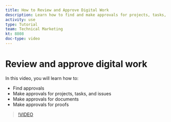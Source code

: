```yaml
---
title: How to Review and Approve Digital Work
description: Learn how to find and make approvals for projects, tasks, issues, documents, and proofs.
activity: use
type: Tutorial
team: Technical Marketing
kt: 8808
doc-type: video
---
```

# Review and approve digital work

In this video, you will learn how to:

* Find approvals
* Make approvals for projects, tasks, and issues
* Make approvals for documents
* Make approvals for proofs

>[!VIDEO](https://video.tv.adobe.com/v/335108/?quality=12)

<!---
learn more URLS
Approving work
Home area for Reviewers
Guides
Home overview for Reviewers
Issue page overview
--->